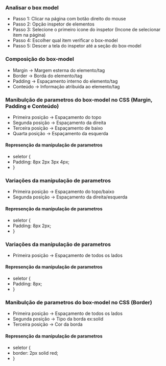### Analisar o box model
- Passo 1: Clicar na página com botão direito do mouse
- Passo 2: Opção inspetor de elementos
- Passo 3: Selecione o primeiro icone do inspetor (Incone de selecionar item na página)
- Passo 4: Escolher qual item verificar o box-model
- Passo 5: Descer a tela do inspetor até a seção do box-model
### Composição do box-model
- Margin -> Margem esterna do elemento/tag
- Border -> Borda do elemento/tag
- Padding -> Espaçamento interno do elemento/tag
- Conteúdo -> Informação atribuida ao elemento/tag
### Manibulção de parametros do box-model no CSS (Margin, Padding e Conteúdo)
- Primeira posição -> Espaçamento do topo
- Segunda posição -> Espaçamento da direita
- Terceira posição -> Espaçamento de baixo
- Quarta posição -> Espaçamento da esquerda
#### Represenção da manipulação de parametros 
- seletor {
- Padding: 8px 2px 3px 4px;
- }
### Variações da manipulação de parametros
- Primeira posição -> Espaçamento do topo/baixo
- Segunda posição -> Espaçamento da direita/esquerda
#### Represenção da manipulação de parametros 
- seletor {
- Padding: 8px 2px;
- }
### Variações da manipulação de parametros
- Primeira posição -> Espaçamento de todos os lados
#### Represenção da manipulação de parametros 
- seletor {
- Padding: 8px;
- }
### Manibulção de parametros do box-model no CSS (Border)
- Primeira posição -> Espaçamento de todos os lados
- Segunda posição -> Tipo da borda ex:solid
- Terceira posição -> Cor da borda
#### Represenção da manipulação de parametros 
- seletor {
- border: 2px solid red;
- }